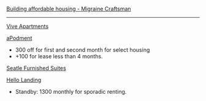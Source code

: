 [Building affordable housing - Migraine Craftsman](https://m.youtube.com/@MigraineCraftsman/featured)


---

[Vive Apartments](https://www.viveapartmenthomes.com/?rcstdid=Mg%253D%253D-YRjTEizZPgM%253D)

[aPodment](https://www.apodment.com)
- 300 off for first and second month for select housing
- +100 for lease less than 4 months.

[Seatle Furnished Suites](https://seattlefurnishedsuites.com/suite-details/106)

[Hello Landing](https://www.hellolanding.com)
- Standby: 1300 monthly for sporadic renting.
